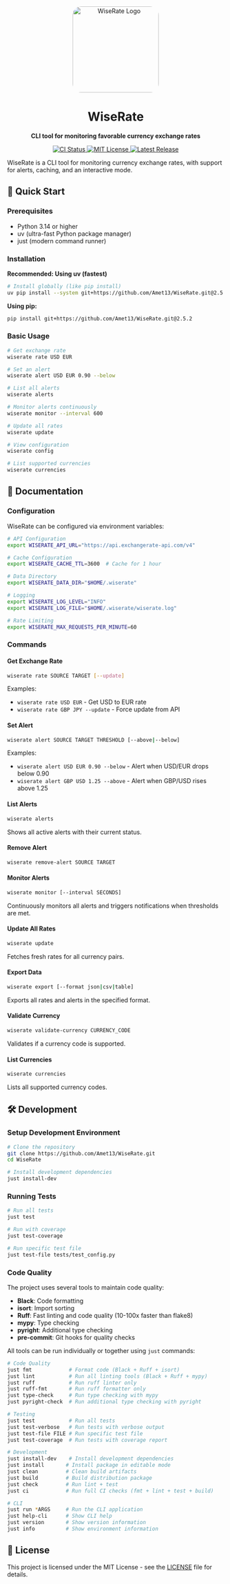 <div align="center">
  <img src="logo.png" alt="WiseRate Logo" width="200" style="border-radius: 20px;">
  <h1>WiseRate</h1>
  <p><strong>CLI tool for monitoring favorable currency exchange rates</strong></p>
  <p>
    <a href="https://github.com/Amet13/WiseRate/actions/workflows/ci-cd.yml">
      <img src="https://github.com/Amet13/WiseRate/actions/workflows/ci-cd.yml/badge.svg" alt="CI Status">
    </a>
    <a href="https://github.com/Amet13/WiseRate/blob/main/LICENSE">
      <img src="https://img.shields.io/badge/License-MIT-green" alt="MIT License">
    </a>
    <a href="https://github.com/Amet13/WiseRate/releases">
      <img src="https://img.shields.io/github/v/release/Amet13/WiseRate?label=version" alt="Latest Release">
    </a>
  </p>
</div>

WiseRate is a CLI tool for monitoring currency exchange rates, with support for alerts, caching, and an interactive mode.

## 🚀 Quick Start

### Prerequisites

- Python 3.14 or higher
- uv (ultra-fast Python package manager)
- just (modern command runner)

### Installation

**Recommended: Using uv (fastest)**

```bash
# Install globally (like pip install)
uv pip install --system git+https://github.com/Amet13/WiseRate.git@2.5.2
```

**Using pip:**

```bash
pip install git+https://github.com/Amet13/WiseRate.git@2.5.2
```

### Basic Usage

```bash
# Get exchange rate
wiserate rate USD EUR

# Set an alert
wiserate alert USD EUR 0.90 --below

# List all alerts
wiserate alerts

# Monitor alerts continuously
wiserate monitor --interval 600

# Update all rates
wiserate update

# View configuration
wiserate config

# List supported currencies
wiserate currencies
```

## 📖 Documentation

### Configuration

WiseRate can be configured via environment variables:

```bash
# API Configuration
export WISERATE_API_URL="https://api.exchangerate-api.com/v4"

# Cache Configuration
export WISERATE_CACHE_TTL=3600  # Cache for 1 hour

# Data Directory
export WISERATE_DATA_DIR="$HOME/.wiserate"

# Logging
export WISERATE_LOG_LEVEL="INFO"
export WISERATE_LOG_FILE="$HOME/.wiserate/wiserate.log"

# Rate Limiting
export WISERATE_MAX_REQUESTS_PER_MINUTE=60
```

### Commands

#### Get Exchange Rate

```bash
wiserate rate SOURCE TARGET [--update]
```

Examples:

- `wiserate rate USD EUR` - Get USD to EUR rate
- `wiserate rate GBP JPY --update` - Force update from API

#### Set Alert

```bash
wiserate alert SOURCE TARGET THRESHOLD [--above|--below]
```

Examples:

- `wiserate alert USD EUR 0.90 --below` - Alert when USD/EUR drops below 0.90
- `wiserate alert GBP USD 1.25 --above` - Alert when GBP/USD rises above 1.25

#### List Alerts

```bash
wiserate alerts
```

Shows all active alerts with their current status.

#### Remove Alert

```bash
wiserate remove-alert SOURCE TARGET
```

#### Monitor Alerts

```bash
wiserate monitor [--interval SECONDS]
```

Continuously monitors all alerts and triggers notifications when thresholds are met.

#### Update All Rates

```bash
wiserate update
```

Fetches fresh rates for all currency pairs.

#### Export Data

```bash
wiserate export [--format json|csv|table]
```

Exports all rates and alerts in the specified format.

#### Validate Currency

```bash
wiserate validate-currency CURRENCY_CODE
```

Validates if a currency code is supported.

#### List Currencies

```bash
wiserate currencies
```

Lists all supported currency codes.

## 🛠️ Development

### Setup Development Environment

```bash
# Clone the repository
git clone https://github.com/Amet13/WiseRate.git
cd WiseRate

# Install development dependencies
just install-dev
```

### Running Tests

```bash
# Run all tests
just test

# Run with coverage
just test-coverage

# Run specific test file
just test-file tests/test_config.py
```

### Code Quality

The project uses several tools to maintain code quality:

- **Black**: Code formatting
- **isort**: Import sorting
- **Ruff**: Fast linting and code quality (10-100x faster than flake8)
- **mypy**: Type checking
- **pyright**: Additional type checking
- **pre-commit**: Git hooks for quality checks

All tools can be run individually or together using `just` commands:

```bash
# Code Quality
just fmt            # Format code (Black + Ruff + isort)
just lint           # Run all linting tools (Black + Ruff + mypy)
just ruff           # Run ruff linter only
just ruff-fmt       # Run ruff formatter only
just type-check     # Run type checking with mypy
just pyright-check  # Run additional type checking with pyright

# Testing
just test           # Run all tests
just test-verbose   # Run tests with verbose output
just test-file FILE # Run specific test file
just test-coverage  # Run tests with coverage report

# Development
just install-dev    # Install development dependencies
just install       # Install package in editable mode
just clean         # Clean build artifacts
just build         # Build distribution package
just check         # Run lint + test
just ci            # Run full CI checks (fmt + lint + test + build)

# CLI
just run *ARGS     # Run the CLI application
just help-cli      # Show CLI help
just version       # Show version information
just info          # Show environment information
```

## 📝 License

This project is licensed under the MIT License - see the [LICENSE](LICENSE) file for details.
